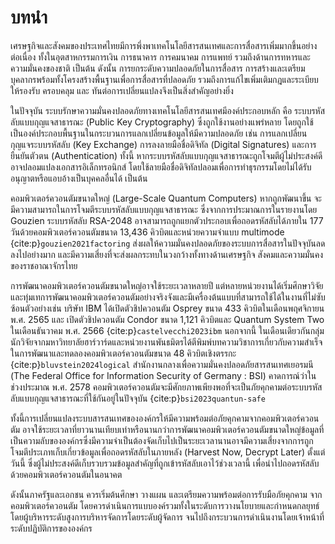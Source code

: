 # บทนำ
เศรษฐกิจและสังคมของประเทศไทยมีการพึ่งพาเทคโนโลยีสารสนเทศและการสื่อสารเพิ่มมากขึ้นอย่างต่อเนื่อง ทั้งในอุตสาหกรรมการเงิน การธนาคาร การคมนาคม การแพทย์ รวมถึงด้านการทหารและความมั่นคงของชาติ เป็นต้น ดังนั้น การยกระดับความปลอดภัยในการสื่อสาร การสร้างและเตรียมบุคลากรพร้อมทั้งโครงสร้างพื้นฐานเพื่อการสื่อสารที่ปลอดภัย รวมถึงการแก้ไขเพิ่มเติมกฎและระเบียบให้รองรับ ครอบคลุม และ ทันต่อการเปลี่ยนแปลงจึงเป็นสิ่งสำคัญอย่างยิ่ง

ในปัจจุบัน ระบบรักษาความมั่นคงปลอดภัยทางเทคโนโลยีสารสนเทศมีองค์ประกอบหลัก คือ ระบบรหัสลับแบบกุญแจสาธารณะ (Public Key Cryptography) ซึ่งถูกใช้งานอย่างแพร่หลาย โดยถูกใช้เป็นองค์ประกอบพื้นฐานในกระบวนการแลกเปลี่ยนข้อมูลให้มีความปลอดภัย เช่น การแลกเปลี่ยนกุญแจระบบรหัสลับ (Key Exchange) การลงลายมือชื่อดิจิทัล (Digital Signatures) และการยืนยันตัวตน (Authentication) ทั้งนี้
หากระบบรหัสลับแบบกุญแจสาธารณะถูกโจมตีผู้ไม่ประสงค์ดีอาจปลอมแปลงเอกสารอิเล็กทรอนิกส์ โดยใช้ลายมือชื่อดิจิทัลปลอมเพื่อการทำธุรกรรมโดยไม่ได้รับอนุญาตหรือแอบอ้างเป็นบุคคลอื่นได้ เป็นต้น

คอมพิวเตอร์ควอนตัมขนาดใหญ่ (Large-Scale Quantum Computers) หากถูกพัฒนาขึ้น จะมีความสามารถในการโจมตีระบบรหัสลับแบบกุญแจสาธารณะ ซึ่งจากการประมาณการในรายงานโดย Gouzien ระบบรหัสลับ RSA-2048 อาจสามารถถูกแยกตัวประกอบเพื่อถอดรหัสลับได้ภายใน 177 วันด้วยคอมพิวเตอร์ควอนตัมขนาด 13,436 คิวบิตและหน่วยความจำแบบ multimode {cite:p}`gouzien2021factoring` ส่งผลให้ความมั่นคงปลอดภัยของระบบการสื่อสารในปัจจุบันลดลงไปอย่างมาก และมีความเสี่ยงที่จะส่งผลกระทบในวงกว้างทั้งทางด้านเศรษฐกิจ สังคมและความมั่นคงของราชอาณาจักรไทย

การพัฒนาคอมพิวเตอร์ควอนตัมขนาดใหญ่อาจใช้ระยะเวลาหลายปี แต่หลายหน่วยงานได้เริ่มศึกษาวิจัยและทุ่มเทการพัฒนาคอมพิวเตอร์ควอนตัมอย่างจริงจังและมีเครื่องต้นแบบที่สามารถใช้ได้ในงานที่ไม่ซับซ้อนตัวอย่างเช่น บริษัท IBM ได้เปิดตัวชิปควอนตัม Osprey ขนาด 433 คิวบิตในเดือนพฤศจิกายน พ.ศ. 2565 และ เปิดตัวชิปควอนตัม Condor ขนาด 1,121 คิวบิตและ Quantum System Two ในเดือนธันวาคม พ.ศ. 2566 {cite:p}`castelvecchi2023ibm` นอกจากนี้ ในเดือนเดียวกันกลุ่มนักวิจัยจากมหาวิทยาลัยฮาร์วาร์ดและหน่วยงานพันธมิตรได้ตีพิมพ์บทความวิชาการเกี่ยวกับความสำเร็จในการพัฒนาและทดลองคอมพิวเตอร์ควอนตัมขนาด 48 คิวบิตเชิงตรรกะ {cite:p}`bluvstein2024logical` สำนักงานกลางเพื่อความมั่นคงปลอดภัยสารสนเทศเยอรมนี (The Federal Office for Information Security of Germany : BSI) คาดการณ์ว่าในช่วงประมาณ พ.ศ. 2578 คอมพิวเตอร์ควอนตัมจะมีศักยภาพเพียงพอที่จะเป็นภัยคุกคามต่อระบบรหัสลับแบบกุญแจสาธารณะที่ใช้กันอยู่ในปัจจุบัน {cite:p}`bsi2023quantun-safe`

ทั้งนี้การเปลี่ยนแปลงระบบสารสนเทศขององค์กรให้มีความพร้อมต่อภัยคุกคามจากคอมพิวเตอร์ควอนตัม อาจใช้ระยะเวลาที่ยาวนานเทียบเท่าหรือนานกว่าการพัฒนาคอมพิวเตอร์ควอนตัมขนาดใหญ่ข้อมูลที่เป็นความลับขององค์กรซึ่งมีความจำเป็นต้องจัดเก็บไปเป็นระยะเวลานานอาจมีความเสี่ยงจากการถูกโจมตีประเภทเก็บเกี่ยวข้อมูลเพื่อถอดรหัสลับในภายหลัง (Harvest Now, Decrypt Later) ตั้งแต่วันนี้ ซึ่งผู้ไม่ประสงค์ดีเก็บรวบรวมข้อมูลสำคัญที่ถูกเข้ารหัสลับเอาไว้ช่วงเวลานี้ เพื่อนำไปถอดรหัสลับด้วยคอมพิวเตอร์ควอนตัมในอนาคต

ดังนั้นภาครัฐและเอกชน ควรเริ่มต้นศึกษา วางแผน และเตรียมความพร้อมต่อการรับมือภัยคุกคาม
จากคอมพิวเตอร์ควอนตัม โดยควรดำเนินการแบบองค์รวมทั้งในระดับการวางนโยบายและกำหนดกลยุทธ์โดยผู้บริหารระดับสูงการบริหารจัดการโดยระดับผู้จัดการ จนไปถึงกระบวนการดำเนินงานโดยเจ้าหน้าที่ระดับปฏิบัติการขององค์กร